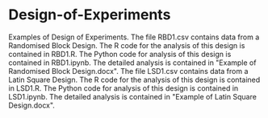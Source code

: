 # Design-of-Experiments
Examples of Design of Experiments.
The file RBD1.csv contains data from a Randomised Block Design. The R code for the analysis of this design is contained in RBD1.R. The Python code for analysis of this design is contained in RBD1.ipynb. The detailed analysis is contained in "Example of Randomised Block Design.docx". 
The file LSD1.csv contains data from a Latin Square Design. The R code for the analysis of this design is contained in LSD1.R. The Python code for analysis of this design is contained in LSD1.ipynb. The detailed analysis is contained in "Example of Latin Square Design.docx". 
